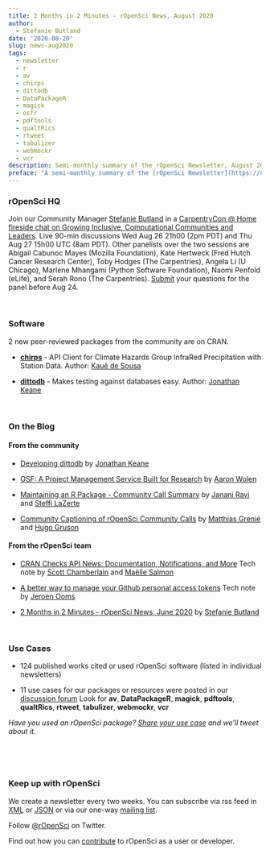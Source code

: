 ```yaml
---
title: 2 Months in 2 Minutes - rOpenSci News, August 2020
author:
  - Stefanie Butland
date: '2020-08-20'
slug: news-aug2020
tags:
  - newsletter
  - r
  - av
  - chirps
  - dittodb
  - DataPackageR
  - magick
  - osfr
  - pdftools
  - qualtRics
  - rtweet
  - tabulizer
  - webmockr
  - vcr
description: Semi-monthly summary of the rOpenSci Newsletter, August 2020
preface: "A semi-monthly summary of the [rOpenSci Newsletter](https://news.ropensci.org/) including software reviews, packages on CRAN, use cases, posts from staff and community, and events. June 22 to August 17, 2020"
---
```


### rOpenSci HQ

Join our Community Manager [Stefanie Butland](/author/stefanie-butland/) in a [CarpentryCon @ Home fireside chat on Growing Inclusive, Computational Communities and Leaders](https://2020.carpentrycon.org/schedule/#session-62). Live 90-min discussions Wed Aug 26 21h00 (2pm PDT) and Thu Aug 27 15h00 UTC (8am PDT). Other panelists over the two sessions are Abigail Cabunoc Mayes (Mozilla Foundation), Kate Hertweck (Fred Hutch Cancer Research Center), Toby Hodges (The Carpentries), Angela Li (U Chicago), Marlene Mhangami (Python Software Foundation), Naomi Penfold (eLife), and Serah Rono (The Carpentries). [Submit](https://docs.google.com/forms/d/e/1FAIpQLSc5bHp5nYG8XV1-WNQqZ_sm6h0T4G8Kp6M9biqbyRW1GrXNoA/viewform) your questions for the panel before Aug 24.

&nbsp;

<!---- ### Software Peer Review

[Software peer review](/software-review/) is accepting submissions again, after a pause to reduce the load on reviewers and editors in light of the COVID-19 crisis.

Consider [submitting your package](https://devguide.ropensci.org/softwarereviewintro.html) or [volunteering to review](https://devguide.ropensci.org/softwarereviewintro.html#whyreview). If you want to be a reviewer fill out [this short form](https://ropensci.org/onboarding/), and we'll ping you when there's a submission that fits in your area of expertise.

&nbsp;
---->

### Software

2 new peer-reviewed packages from the community are on CRAN.

* **[chirps](https://docs.ropensci.org/chirps/)** - API Client for Climate Hazards Group InfraRed Precipitation with Station Data. Author: [Kauê de Sousa](https://github.com/kauedesousa)

* **[dittodb](https://docs.ropensci.org/dittodb/)** - Makes testing against databases easy. Author: [Jonathan Keane](/author/jonathan-keane/)

<!---- 
{{< figure src="2months2mins_hex_apr2020_wh.png" width="500" class="center" alt="hex logos of R packages osfr outsider opentripplanner taxadb" >}}
---->
&nbsp;


### On the Blog

#### From the community

* [Developing dittodb](/blog/2020/08/18/dev-dittodb/) by [Jonathan Keane](/author/jonathan-keane/)

* [OSF: A Project Management Service Built for Research](/blog/22020/08/04/osf/) by [Aaron Wolen](/author/aaron-wolen/)

* [Maintaining an R Package - Community Call Summary](/blog/2020/08/18/dev-dittodb/) by [Janani Ravi](/author/janani-ravi/) and [Steffi LaZerte](/author/steffi-lazerte/)

* [Community Captioning of rOpenSci Community Calls](/blog/2020/07/15/subtitles/) by [Matthias Grenié](/author/matthias-greni%C3%A9/) and [Hugo Gruson](/author/hugo-gruson/)



#### From the rOpenSci team

* [CRAN Checks API News: Documentation, Notifications, and More](/technotes/2020/07/16/cran-checks-docs-notifications/) Tech note by [Scott Chamberlain](/author/scott-chamberlain/) and [Maëlle Salmon](/author/ma%C3%ABlle-salmon/)

* [A better way to manage your Github personal access tokens](/technotes/2020/07/07/github-pat/) Tech note by [Jeroen Ooms](/author/jeroen-ooms/)

* [2 Months in 2 Minutes - rOpenSci News, June 2020](/blog/2020/06/18/news-jun2020/) by [Stefanie Butland](/author/stefanie-butland/)

&nbsp;

### Use Cases

* 124 published works cited or used rOpenSci software (listed in individual newsletters)

* 11 use cases for our packages or resources were posted in our [discussion forum](https://discuss.ropensci.org/c/usecases) Look for **av**, **DataPackageR**, **magick**, **pdftools**, **qualtRics**, **rtweet**, **tabulizer**, **webmockr**, **vcr**

_Have you used an rOpenSci package? [Share your use case](https://discuss.ropensci.org/c/usecases) and we’ll tweet about it._

&nbsp;

<!---- ### From the Forum

_We have a discussion forum (using Discourse) for the rOpenSci community. It’s a really nice way to have conversations on the internet. From time to time we’ll highlight recent discussions of interest._

* Peter Desmet asked a question that many R package maintainers run in to: [What if raw data in package is too large?](https://discuss.ropensci.org/t/what-if-raw-data-in-package-is-too-large/1955)

&nbsp;

### In the News

[Why You Should Document Your Tests](https://hynek.me/articles/document-your-tests/), by Hynek Schlawack
- [Scott](/author/scott-chamberlain/) says "I for one, only sometimes include comments in my tests, but perhaps they should be documented better?" Do you comment or document your tests? This blog post is about Python, but the ideas apply to any language.

&nbsp;

### Call For Maintainers

Part of our mission is making sustainable software users can rely on. Sometimes software maintainers need to give up maintenance due to a variety of circumstances. When that happens we try to find new maintainers. Check out our guidance for [taking over maintenance of a package](https://devguide.ropensci.org/changing-maintainers.html).

[**rflybase**](https://docs.ropensci.org/rflybase/) is in need of a new maintainer. [Email Scott](mailto:myrmecocystus@gmail.com) if you're interested.
---->
&nbsp;

### Keep up with rOpenSci

We create a newsletter every two weeks. You can subscribe via rss feed in [XML](https://news.ropensci.org/feed.xml) or [JSON](https://news.ropensci.org/feed.json) or via our one-way [mailing list](/#subscribe).

Follow [@rOpenSci](https://twitter.com/ropensci) on Twitter.

Find out how you can [contribute](https://devguide.ropensci.org/contributingguide.html) to rOpenSci as a user or developer.